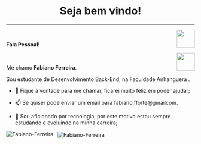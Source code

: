 <h1 align="center"> Seja bem vindo! </h1>
<hr />
<a href="https://github.com/fabianofforte" target="_blank">
  <img align="right" src="https://cdn.iconscout.com/icon/free/png-256/github-108-438008.png" width="48px" height="48px">
</a><br />
<p align="left" > 
  <b>Fala Pessoal!</b>
</p>
<a href="https://www.instagram.com/fabianofforte/" target="_blank">
  <img align="right" src="https://cdn.icon-icons.com/icons2/1211/PNG/512/1491579602-yumminkysocialmedia36_83067.png" width="48px" height="48px">
</a><br />
<p align="left" >
Me chamo <b> Fabiano Ferreira</b>.
</p>

<p align="left" >
Sou estudante de Desenvolvimento Back-End, na Faculdade Anhanguera </b>. <br/>

- 💬 Fique a vontade para me chamar, ficarei muito feliz em poder ajudar;
- 📫 Se quiser pode enviar um email para fabiano.fforte@gmailcom.

- 💼 Sou aficionado por tecnologia, por este motivo estou sempre estudando e evoluindo na minha carreira;
<p>
  <img align="left" src="https://github-readme-stats.vercel.app/api/top-langs/?username=fabianofforte&layout=compact&theme=graywhite&title_color=268bd2" alt="Fabiano-Ferreira" />
</p>
<p>&nbsp;
  <img align="center" src="https://github-readme-stats.vercel.app/api?username=fabianofforte&count_private=true&show_icons=true&theme=graywhite&icon_color=268bd2&title_color=268bd2" alt="Fabiano-Ferreira" />
</p>


